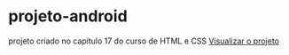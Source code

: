 # projeto-android
 projeto criado no capítulo 17 do curso de HTML e CSS
<a href="https://oguilhermeviana.github.io/JogoDaVelha/">Visualizar o projeto</a>
